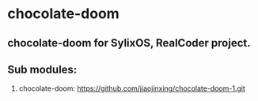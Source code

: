 # chocolate-doom

## chocolate-doom for SylixOS, RealCoder project.

## Sub modules:
1. chocolate-doom: https://github.com/jiaojinxing/chocolate-doom-1.git

